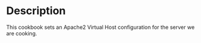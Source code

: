 Description
===========

This cookbook sets an Apache2 Virtual Host configuration for the server we are cooking.

